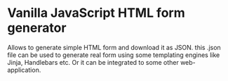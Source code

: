 # Vanilla JavaScript HTML form generator

Allows to generate simple HTML form and download it as JSON. this .json file can be used to generate real form using some templating engines like Jinja, Handlebars etc. Or it can be integrated to some other web-application.